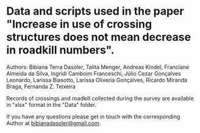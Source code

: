 # Data and scripts used in the paper "Increase in use of crossing structures does not mean decrease in roadkill numbers". 

Authors: Bibiana Terra Dasoler, Talita Menger, Andreas Kindel, Franciane Almeida da Silva, Ingridi Camboim Franceschi, Júlio Cezar Gonçalves Leonardo, Larissa Biasotto, Larissa Oliveria Gonçalves, Ricardo Miranda Braga, Fernanda Z. Teixeira

Records of crossings and roadkill collected during the survey are available in "xlsx" format in the "Data" folder.

If you have any questions please get in touch with the corresponding Author at bibianadasoler@gmail.com.
